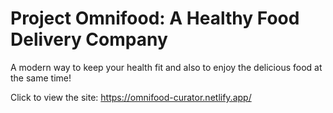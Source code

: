 # Project Omnifood: A Healthy Food Delivery Company

A modern way to keep your health fit and also to enjoy the delicious food at the same time!

Click to view the site: https://omnifood-curator.netlify.app/
